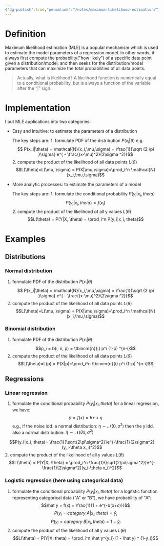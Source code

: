 ```yaml
---
{"dg-publish":true,"permalink":"/notes/maximum-likelihood-estimation/"}
---
```


# Definition
Maximum likelihood estimation (MLE) is a popular mechanism which is used to estimate the model parameters of a regression model.
In other words, it always first compute the probability("how likely") of a specific data point given a distribution/model, and then seeks for the distribution/model parameters that can maximize the total probabilities of all data points.

> Actually, what is likelihood?
A likelihood function is numerically equal to a conditional probability, but is always a function of the variable after the “|” sign.

# Implementation
I put MLE applications into two categories:
- Easy and intuitive: to estimate the parameters of a distribution

	The key steps are:
		1. formulate PDF of the distribution $P(x_i|\theta)$ 
				e.g. 
				$$ P(x_i|\theta) = \mathcal{N}(x_i,\mu,\sigma) = \frac{1}{\sqrt {2 \pi }\sigma} e^{ - \frac{(x-\mu)^2}{2\sigma ^2}}$$
		2. compute the product of the likelihood of all data points $L(\theta)$
			$$L(\theta)=L(\mu, \sigma) = P(X|\mu,\sigma)=\prod_i^n \mathcal{N}(x_i,\mu,\sigma)$$
- More analytic processes: to estimate the parameters of a model
	
	The key steps are:
		1. formulate the conditional probability $P(y_i|x_i, theta)$
			$$P(y_i|x_i, theta) = f(x_i) $$ 
		2.  compute the product of the likelihood of all y values $L(\theta)$
			$$L(\theta) = P(Y|X, \theta) = \prod_i^n P(y_i|x_i, theta)$$
			
			
# Examples
## Distributions
### Normal distribution
1. formulate PDF of the distribution $P(x_i| \theta)$ 
$$ P(x_i|\theta) = \mathcal{N}(x_i,\mu,\sigma) = \frac{1}{\sqrt {2 \pi }\sigma} e^{ - \frac{(x-\mu)^2}{2\sigma ^2}}$$
2. compute the product of the likelihood of all data points $L(\theta)$
$$L(\theta)=L(\mu, \sigma) = P(X|\mu,\sigma)=\prod_i^n \mathcal{N}(x_i,\mu,\sigma)$$
### Binomial distribution
1. formulate PDF of the distribution $P(x_i| \theta)$ 
$$p_i = b(i; n, p) = \tbinom{n}{i} p^i (1-p) ^{n-i}$$
2. compute the product of the likelihood of all data points $L(\theta)$
$$L(\theta)=L(p) = P(X|p)=\prod_i^n \tbinom{n}{i} p^i (1-p) ^{n-i}$$
## Regressions
### Linear regression 
1. formulate the conditional probability $P(y_i|x_i, theta)$
for a linear regression, we have:
$$\hat y = f(x) = \theta x + \eta$$
e.g., if the noise idd. a normal distribution: $\eta \sim \mathcal{N}(0, \sigma^2)$
then the y idd. also a normal distribution: $\eta \sim \mathcal{N}(\theta x, \sigma^2)$

$$P(y_i|x_i, theta)= \frac{1}{\sqrt{2\pi\sigma^2}}e^{-\frac{1}{2\sigma^2}(y_i-\theta x_i)^2}$$
2.  compute the product of the likelihood of all y values $L(\theta)$
$$L(\theta) = P(Y|X, \theta) = \prod_i^n \frac{1}{\sqrt{2\pi\sigma^2}}e^{-\frac{1}{2\sigma^2}(y_i-\theta x_i)^2}$$

### Logistic regression (here using categorical data)
1. formulate the conditional probability $P(y_i|x_i, theta)$
for a logitstic function representing categorical data ("A" or "B"), we have probability of "A":
$$\hat y = f(x) = \frac{1}{1 + e^{-b(x+c)}}$$
$$P(y_i = category\ A|x_i, theta) = \hat y_i$$
$$P(y_i = category\ B|x_i, theta) = 1 - \hat y_i$$
2. compute the product of the likelihood of all y values $L(\theta)$
$$L(\theta) = P(Y|X, theta) = \prod_i^n \hat y^{y_i} (1 - \hat y) ^ {1-y_i}$$


